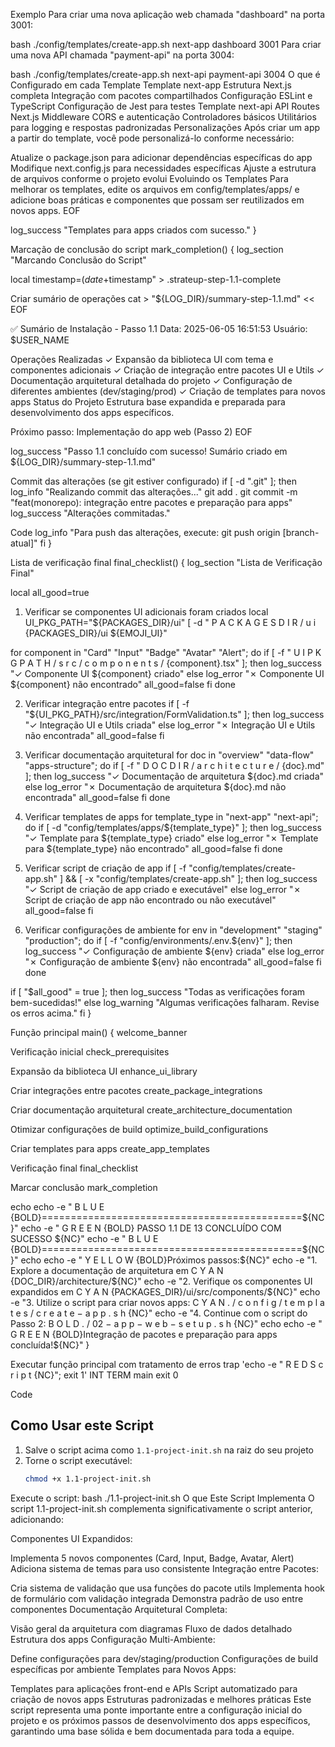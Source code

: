 Exemplo
Para criar uma nova aplicação web chamada "dashboard" na porta 3001:

bash
./config/templates/create-app.sh next-app dashboard 3001
Para criar uma nova API chamada "payment-api" na porta 3004:

bash
./config/templates/create-app.sh next-api payment-api 3004
O que é Configurado em cada Template
Template next-app
Estrutura Next.js completa
Integração com pacotes compartilhados
Configuração ESLint e TypeScript
Configuração de Jest para testes
Template next-api
API Routes Next.js
Middleware CORS e autenticação
Controladores básicos
Utilitários para logging e respostas padronizadas
Personalizações
Após criar um app a partir do template, você pode personalizá-lo conforme necessário:

Atualize o package.json para adicionar dependências específicas do app
Modifique next.config.js para necessidades específicas
Ajuste a estrutura de arquivos conforme o projeto evolui
Evoluindo os Templates
Para melhorar os templates, edite os arquivos em config/templates/apps/ e adicione boas práticas e componentes que possam ser reutilizados em novos apps. EOF

log_success "Templates para apps criados com sucesso." }

Marcação de conclusão do script
mark_completion() { log_section "Marcando Conclusão do Script"

local timestamp=$(date +%Y%m%d-%H%M%S) touch .strateup-step-1.1-complete echo "$timestamp" > .strateup-step-1.1-complete

Criar sumário de operações
cat > "${LOG_DIR}/summary-step-1.1.md" << EOF

✅ Sumário de Instalação - Passo 1.1
Data: 2025-06-05 16:51:53 Usuário: $USER_NAME

Operações Realizadas
✓ Expansão da biblioteca UI com tema e componentes adicionais
✓ Criação de integração entre pacotes UI e Utils
✓ Documentação arquitetural detalhada do projeto
✓ Configuração de diferentes ambientes (dev/staging/prod)
✓ Criação de templates para novos apps
Status do Projeto
Estrutura base expandida e preparada para desenvolvimento dos apps específicos.

Próximo passo: Implementação do app web (Passo 2) EOF

log_success "Passo 1.1 concluído com sucesso! Sumário criado em ${LOG_DIR}/summary-step-1.1.md"

Commit das alterações (se git estiver configurado)
if [ -d ".git" ]; then log_info "Realizando commit das alterações..." git add . git commit -m "feat(monorepo): integração entre pacotes e preparação para apps" log_success "Alterações commitadas."

Code
log_info "Para push das alterações, execute: git push origin [branch-atual]"
fi }

Lista de verificação final
final_checklist() { log_section "Lista de Verificação Final"

local all_good=true

1. Verificar se componentes UI adicionais foram criados
local UI_PKG_PATH="${PACKAGES_DIR}/ui" [ -d "
P
A
C
K
A
G
E
S
D
I
R
/
u
i
{PACKAGES_DIR}/ui ${EMOJI_UI}"

for component in "Card" "Input" "Badge" "Avatar" "Alert"; do if [ -f "
U
I
P
K
G
P
A
T
H
/
s
r
c
/
c
o
m
p
o
n
e
n
t
s
/
{component}.tsx" ]; then log_success "✓ Componente UI ${component} criado" else log_error "✗ Componente UI ${component} não encontrado" all_good=false fi done

2. Verificar integração entre pacotes
if [ -f "${UI_PKG_PATH}/src/integration/FormValidation.ts" ]; then log_success "✓ Integração UI e Utils criada" else log_error "✗ Integração UI e Utils não encontrada" all_good=false fi

3. Verificar documentação arquitetural
for doc in "overview" "data-flow" "apps-structure"; do if [ -f "
D
O
C
D
I
R
/
a
r
c
h
i
t
e
c
t
u
r
e
/
{doc}.md" ]; then log_success "✓ Documentação de arquitetura ${doc}.md criada" else log_error "✗ Documentação de arquitetura ${doc}.md não encontrada" all_good=false fi done

4. Verificar templates de apps
for template_type in "next-app" "next-api"; do if [ -d "config/templates/apps/${template_type}" ]; then log_success "✓ Template para ${template_type} criado" else log_error "✗ Template para ${template_type} não encontrado" all_good=false fi done

5. Verificar script de criação de app
if [ -f "config/templates/create-app.sh" ] && [ -x "config/templates/create-app.sh" ]; then log_success "✓ Script de criação de app criado e executável" else log_error "✗ Script de criação de app não encontrado ou não executável" all_good=false fi

6. Verificar configurações de ambiente
for env in "development" "staging" "production"; do if [ -f "config/environments/.env.${env}" ]; then log_success "✓ Configuração de ambiente ${env} criada" else log_error "✗ Configuração de ambiente ${env} não encontrada" all_good=false fi done

if [ "$all_good" = true ]; then log_success "Todas as verificações foram bem-sucedidas!" else log_warning "Algumas verificações falharam. Revise os erros acima." fi }

Função principal
main() { welcome_banner

Verificação inicial
check_prerequisites

Expansão da biblioteca UI
enhance_ui_library

Criar integrações entre pacotes
create_package_integrations

Criar documentação arquitetural
create_architecture_documentation

Otimizar configurações de build
optimize_build_configurations

Criar templates para apps
create_app_templates

Verificação final
final_checklist

Marcar conclusão
mark_completion

echo echo -e "
B
L
U
E
{BOLD}=============================================${NC}" echo -e "
G
R
E
E
N
{BOLD} PASSO 1.1 DE 13 CONCLUÍDO COM SUCESSO ${NC}" echo -e "
B
L
U
E
{BOLD}=============================================${NC}" echo echo -e "
Y
E
L
L
O
W
{BOLD}Próximos passos:${NC}" echo -e "1. Explore a documentação de arquitetura em 
C
Y
A
N
{DOC_DIR}/architecture/${NC}" echo -e "2. Verifique os componentes UI expandidos em 
C
Y
A
N
{PACKAGES_DIR}/ui/src/components/${NC}" echo -e "3. Utilize o script para criar novos apps: 
C
Y
A
N
.
/
c
o
n
f
i
g
/
t
e
m
p
l
a
t
e
s
/
c
r
e
a
t
e
−
a
p
p
.
s
h
{NC}" echo -e "4. Continue com o script do Passo 2: 
B
O
L
D
.
/
02
−
a
p
p
−
w
e
b
−
s
e
t
u
p
.
s
h
{NC}" echo echo -e "
G
R
E
E
N
{BOLD}Integração de pacotes e preparação para apps concluída!${NC}" }

Executar função principal com tratamento de erros
trap 'echo -e "
R
E
D
S
c
r
i
p
t
{NC}"; exit 1' INT TERM main exit 0

Code

## Como Usar este Script

1. Salve o script acima como `1.1-project-init.sh` na raiz do seu projeto
2. Torne o script executável:
   ```bash
   chmod +x 1.1-project-init.sh
Execute o script:
bash
./1.1-project-init.sh
O que Este Script Implementa
O script 1.1-project-init.sh complementa significativamente o script anterior, adicionando:

Componentes UI Expandidos:

Implementa 5 novos componentes (Card, Input, Badge, Avatar, Alert)
Adiciona sistema de temas para uso consistente
Integração entre Pacotes:

Cria sistema de validação que usa funções do pacote utils
Implementa hook de formulário com validação integrada
Demonstra padrão de uso entre componentes
Documentação Arquitetural Completa:

Visão geral da arquitetura com diagramas
Fluxo de dados detalhado
Estrutura dos apps
Configuração Multi-Ambiente:

Define configurações para dev/staging/production
Configurações de build específicas por ambiente
Templates para Novos Apps:

Templates para aplicações front-end e APIs
Script automatizado para criação de novos apps
Estruturas padronizadas e melhores práticas
Este script representa uma ponte importante entre a configuração inicial do projeto e os próximos passos de desenvolvimento dos apps específicos, garantindo uma base sólida e bem documentada para toda a equipe.